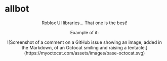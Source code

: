 # allbot

<p align="center">
Roblox UI libraries... That one is the best!

<p align="center">
Example of it:

<p align="center">
  ![Screenshot of a comment on a GitHub issue showing an image, added in the Markdown, of an Octocat smiling and raising a tentacle.](https://myoctocat.com/assets/images/base-octocat.svg)
</p>
